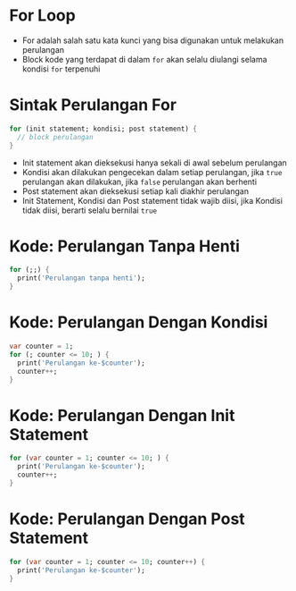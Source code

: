 # For Loop
* For adalah salah satu kata kunci yang bisa digunakan untuk melakukan perulangan
* Block kode yang terdapat di dalam ``` for ``` akan selalu diulangi selama kondisi ``` for ``` terpenuhi

# Sintak Perulangan For
```dart
for (init statement; kondisi; post statement) {
  // block perulangan
}
```
* Init statement akan dieksekusi hanya sekali di awal sebelum perulangan
* Kondisi akan dilakukan pengecekan dalam setiap perulangan, jika ``` true ``` perulangan akan dilakukan, jika ``` false ``` perulangan akan berhenti
* Post statement akan dieksekusi setiap kali diakhir perulangan
* Init Statement, Kondisi dan Post statement tidak wajib diisi, jika Kondisi tidak diisi, berarti selalu bernilai ``` true ```

# Kode: Perulangan Tanpa Henti
```dart
for (;;) {
  print('Perulangan tanpa henti');
}
```

# Kode: Perulangan Dengan Kondisi
```dart
var counter = 1;
for (; counter <= 10; ) {
  print('Perulangan ke-$counter');
  counter++;
}
```

# Kode: Perulangan Dengan Init Statement
```dart
for (var counter = 1; counter <= 10; ) {
  print('Perulangan ke-$counter');
  counter++;
}
```

# Kode: Perulangan Dengan Post Statement
```dart
for (var counter = 1; counter <= 10; counter++) {
  print('Perulangan ke-$counter');
}
```